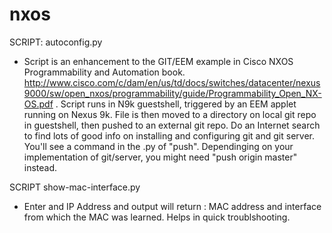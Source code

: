 # nxos

SCRIPT: autoconfig.py

- Script is an enhancement to the GIT/EEM example in Cisco NXOS Programmability and Automation book.
http://www.cisco.com/c/dam/en/us/td/docs/switches/datacenter/nexus9000/sw/open_nxos/programmability/guide/Programmability_Open_NX-OS.pdf . Script runs in N9k guestshell, triggered by an EEM applet running on Nexus 9k. File is then moved to a directory on local git repo in guestshell, then pushed to an external git repo. Do an Internet search to find lots of good info on installing and configuring git     and git server. You'll see a command in the .py of "push". Dependinging on your implementation of git/server, you might need "push origin master" instead.


SCRIPT show-mac-interface.py

- Enter and IP Address and output will return : MAC address and interface from which the MAC was learned. Helps in quick troublshooting.



